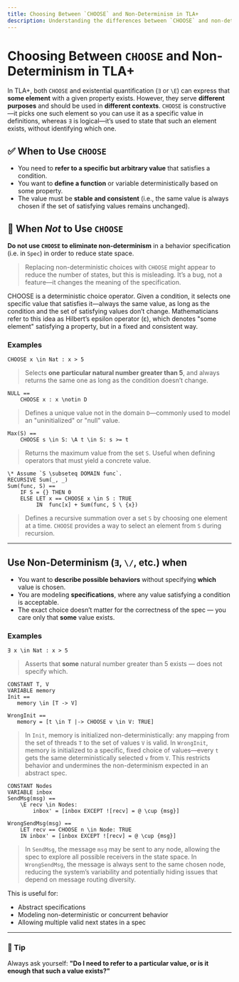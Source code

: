 ```yaml
---
title: Choosing Between `CHOOSE` and Non-Determinism in TLA+
description: Understanding the differences between `CHOOSE` and non-determinism in TLA+ specifications.
---
```


# Choosing Between `CHOOSE` and Non-Determinism in TLA+

In TLA+, both `CHOOSE` and existential quantification (`∃` or `\E`) can express that **some element** with a given property exists. However, they serve **different purposes** and should be used in **different contexts**.  `CHOOSE` is constructive—it picks one such element so you can use it as a specific value in definitions, whereas `∃` is logical—it’s used to state that such an element exists, without identifying which one.

## ✅ When to Use `CHOOSE`

- You need to **refer to a specific but arbitrary value** that satisfies a condition.
- You want to **define a function** or variable deterministically based on some property.
- The value must be **stable and consistent** (i.e., the same value is always chosen if the set of satisfying values remains unchanged).

## 🚫 When *Not* to Use `CHOOSE`

**Do not use `CHOOSE` to eliminate non-determinism** in a behavior specification (i.e. in `Spec`) in order to reduce state space.

> Replacing non-deterministic choices with `CHOOSE` might appear to reduce the number of states, but this is misleading. It’s a bug, not a feature—it changes the meaning of the specification.

CHOOSE is a deterministic choice operator. Given a condition, it selects one specific value that satisfies it—always the same value, as long as the condition and the set of satisfying values don’t change. Mathematicians refer to this idea as Hilbert’s epsilon operator (ε), which denotes "some element" satisfying a property, but in a fixed and consistent way.

### Examples

```tla
CHOOSE x \in Nat : x > 5
```

> Selects **one particular natural number greater than 5**, and always returns the same one as long as the condition doesn’t change.

```tla
NULL == 
    CHOOSE x : x \notin D
```

> Defines a unique value not in the domain `D`—commonly used to model an "uninitialized" or "null" value.

```tla
Max(S) ==
    CHOOSE s \in S: \A t \in S: s >= t
```

> Returns the maximum value from the set `S`. Useful when defining operators that must yield a concrete value.

```tla
\* Assume `S \subseteq DOMAIN func`.
RECURSIVE Sum(_, _)
Sum(func, S) == 
    IF S = {} THEN 0
    ELSE LET x == CHOOSE x \in S : TRUE
         IN  func[x] + Sum(func, S \ {x})
```

> Defines a recursive summation over a set `S` by choosing one element at a time. `CHOOSE` provides a way to select an element from `S` during recursion.

---

## Use Non-Determinism (`∃`, `\/`, etc.) when

- You want to **describe possible behaviors** without specifying **which** value is chosen.
- You are modeling **specifications**, where any value satisfying a condition is acceptable.
- The exact choice doesn’t matter for the correctness of the spec — you care only that **some** value exists.

### Examples

```tla
∃ x \in Nat : x > 5
```

> Asserts that **some** natural number greater than 5 exists — does not specify which.

```tla
CONSTANT T, V
VARIABLE memory
Init ==
   memory \in [T -> V]

WrongInit ==
   memory = [t \in T |-> CHOOSE v \in V: TRUE]
```

> In `Init`, memory is initialized non-deterministically: any mapping from the set of threads `T` to the set of values `V` is valid. In `WrongInit`, memory is initialized to a specific, fixed choice of values—every `t` gets the same deterministically selected `v` from `V`. This restricts behavior and undermines the non-determinism expected in an abstract spec.

```tla
CONSTANT Nodes
VARIABLE inbox
SendMsg(msg) ==
    \E recv \in Nodes:
        inbox' = [inbox EXCEPT ![recv] = @ \cup {msg}]

WrongSendMsg(msg) ==
    LET recv == CHOOSE n \in Node: TRUE
    IN inbox' = [inbox EXCEPT ![recv] = @ \cup {msg}]
```

> In `SendMsg`, the message `msg` may be sent to any node, allowing the spec to explore all possible receivers in the state space. In `WrongSendMsg`, the message is always sent to the same chosen node, reducing the system’s variability and potentially hiding issues that depend on message routing diversity.

This is useful for:

- Abstract specifications
- Modeling non-deterministic or concurrent behavior
- Allowing multiple valid next states in a spec

---

### 📝 Tip

Always ask yourself: **"Do I need to refer to a particular value, or is it enough that such a value exists?"**
